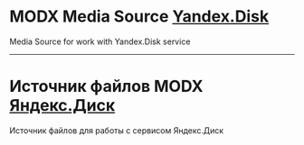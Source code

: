 # MODX Media Source [Yandex.Disk](http://disk.yandex.com/)

Media Source for work with Yandex.Disk service

---
# Источник файлов MODX [Яндекс.Диск](http://disk.yandex.ru/)

Источник файлов для работы с сервисом Яндекс.Диск
